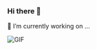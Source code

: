### Hi there 👋

<!--
**reallyli/reallyli** is a ✨ _special_ ✨ repository because its `README.md` (this file) appears on your GitHub profile.

Here are some ideas to get you started:

- 🌱 I’m currently learning ...
- 👯 I’m looking to collaborate on ...
- 🤔 I’m looking for help with ...
- 💬 Ask me about ...
- 📫 How to reach me: ...
- 😄 Pronouns: ...
- ⚡ Fun fact: ...
-->

🔭 I’m currently working on ...


<img align="center" alt="GIF" src="https://media.giphy.com/media/836HiJc7pgzy8iNXCn/giphy.gif" />
